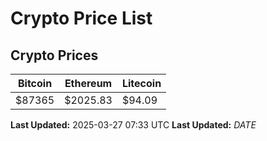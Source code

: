# Crypto Price List

## Crypto Prices
| Bitcoin | Ethereum | Litecoin |
| ------- | -------- | -------- |
| $87365 | $2025.83 | $94.09 |
**Last Updated:** 2025-03-27 07:33 UTC
**Last Updated:** $DATE$
